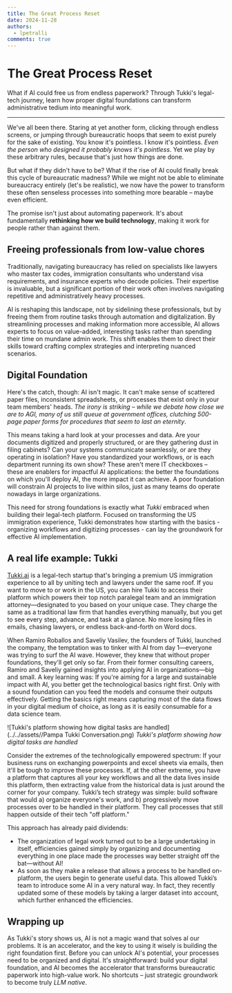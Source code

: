```yaml
---
title: The Great Process Reset
date: 2024-11-28
authors:
  - lpetralli
comments: true
---
```


# The Great Process Reset

What if AI could free us from endless paperwork? Through Tukki's legal-tech journey, learn how proper digital foundations can transform administrative tedium into meaningful work.

<!-- more -->

---

We've all been there. Staring at yet another form, clicking through endless screens, or jumping through bureaucratic hoops that seem to exist purely for the sake of existing. You know it's pointless. I know it's pointless. *Even the person who designed it probably knows it's pointless*. Yet we play by these arbitrary rules, because that's just how things are done.

But what if they didn't have to be? What if the rise of AI could finally break this cycle of bureaucratic madness? While we might not be able to eliminate bureaucracy entirely (let's be realistic), we now have the power to transform these often senseless processes into something more bearable – maybe even efficient. 

The promise isn't just about automating paperwork. It's about fundamentally **rethinking how we build technology**, making it work for people rather than against them. 

 
## Freeing professionals from low-value chores

Traditionally, navigating bureaucracy has relied on specialists like lawyers who master tax codes, immigration consultants who understand visa requirements, and insurance experts who decode policies. Their expertise is invaluable, but a significant portion of their work often involves navigating repetitive and administratively heavy processes.

AI is reshaping this landscape, not by sidelining these professionals, but by freeing them from routine tasks through automation and digitalization. By streamlining processes and making information more accessible, AI allows experts to focus on value-added, interesting tasks rather than spending their time on mundane admin work. This shift enables them to direct their skills toward crafting complex strategies and interpreting nuanced scenarios. 

## Digital Foundation

Here's the catch, though: AI isn't magic. It can't make sense of scattered paper files, inconsistent spreadsheets, or processes that exist only in your team members' heads. *The irony is striking – while we debate how close we are to AGI, many of us still queue at government offices, clutching 500-page paper forms for procedures that seem to last an eternity*. 

This means taking a hard look at your processes and data. Are your documents digitized and properly structured, or are they gathering dust in filing cabinets? Can your systems communicate seamlessly, or are they operating in isolation? Have you standardized your workflows, or is each department running its own show? These aren't mere IT checkboxes – these are enablers for impactful AI applications: the better the foundations on which you'll deploy AI, the more impact it can achieve. A poor foundation will constrain AI projects to live within silos, just as many teams do operate nowadays in large organizations.

This need for strong foundations is exactly what *Tukki* embraced when building their legal-tech platform. Focused on transforming the US immigration experience, Tukki demonstrates how starting with the basics - organizing workflows and digitizing processes - can lay the groundwork for effective AI implementation.


## A real life example: Tukki

[Tukki.ai](https://tukki.ai/) is a legal-tech startup that's bringing a premium US immigration experience to all by uniting tech and lawyers under the same roof. If you want to move to or work in the US, you can hire Tukki to access their platform which powers their top notch paralegal team and an immigration attorney—designated to you based on your unique case. They charge the same as a traditional law firm that handles everything manually, but you get to see every step, advance, and task at a glance. No more losing files in emails, chasing lawyers, or endless back-and-forth on Word docs.

When Ramiro Roballos and Saveliy Vasilev, the founders of Tukki, launched the company, the temptation was to tinker with AI from day 1—everyone was trying to surf the AI wave. However, they knew that without proper foundations, they'll get only so far. From their former consulting careers, Ramiro and Saveliy gained insights into applying AI in organizations—big and small. A key learning was: If you're aiming for a large and sustainable impact with AI, you better get the technological basics right first. Only with a sound foundation can you feed the models and consume their outputs effectively. Getting the basics right means capturing most of the data flows in your digital medium of choice, as long as it is easily consumable for a data science team. 

![Tukki's platform showing how digital tasks are handled](../../assets//Pampa Tukki Conversation.png)
*Tukki's platform showing how digital tasks are handled*


Consider the extremes of the technologically empowered spectrum: If your business runs on exchanging powerpoints and excel sheets via emails, then it'll be tough to improve these processes. If, at the other extreme, you have a platform that captures all your key workflows and all the data lives inside this platform, then extracting value from the historical data is just around the corner for your company.
Tukki’s tech strategy was simple: build software that would a) organize everyone's work, and b) progressively move processes over to be handled in their platform. They call processes that still happen outside of their tech "off platform."

This approach has already paid dividends:

- The organization of legal work turned out to be a large undertaking in itself, efficiencies gained simply by organizing and documenting everything in one place made the processes way better straight off the bat—without AI!
- As soon as they make a release that allows a process to be handled on-platform, the users begin to generate useful data. This allowed Tukki’s team to introduce some AI in a very natural way. In fact, they recently updated some of these models by taking a larger dataset into account, which further enhanced the efficiencies.

## Wrapping up

As Tukki's story shows us, AI is not a magic wand that solves al our problems. It is an accelerator, and the key to using it wisely is building the right foundation first. Before you can unlock AI's potential, your processes need to be organized and digital. It's straightforward: build your digital foundation, and AI becomes the accelerator that transforms bureaucratic paperwork into high-value work. No shortcuts – just strategic groundwork to become truly *LLM native*.
